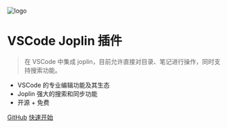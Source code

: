 <!-- 封面 -->

![logo](https://raw.githubusercontent.com/rxliuli/joplin-vscode-plugin/master/resources/icon.png)

# VSCode Joplin 插件

> 在 VSCode 中集成 joplin，目前允许直接对目录、笔记进行操作，同时支持搜索功能。

- VSCode 的专业编辑功能及其生态
- Joplin 强大的搜索和同步功能
- 开源 + 免费

[GitHub](https://github.com/rxliuli/joplin-vscode-plugin)
[快速开始](zh-cn/_navbar/get-started/quick-start.md)

<!-- 背景图片 -->
